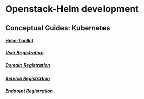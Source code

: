 # Openstack-Helm development

## Conceptual Guides: Kubernetes
#### [Helm-Toolkit](helm-toolkit.md)
##### [User Registration](registration-user.md)
##### [Domain Registration](registration-domain.md)
##### [Service Registration](registration-service.md)
##### [Endpoint Registration](registration-endpoint.md)
